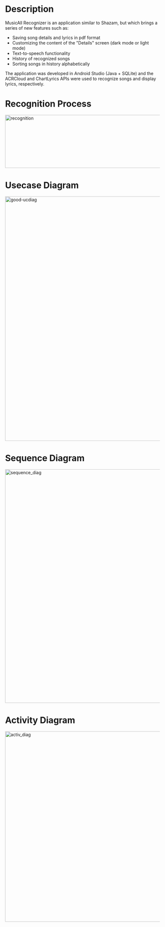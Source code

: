 # Description
 
MusicAll Recognizer is an application similar to Shazam, but which brings a series of new features such as:
- Saving song details and lyrics in pdf format
- Customizing the content of the "Details" screen (dark mode or light mode)
- Text-to-speech functionality
- History of recognized songs
- Sorting songs in history alphabetically
  
The application was developed in Android Studio (Java + SQLite) and the ACRCloud and ChartLyrics APIs were used to recognize songs and display lyrics, respectively.

# Recognition Process
<img width="507" height="172" alt="recognition" src="https://github.com/user-attachments/assets/491dab4c-e59c-4e0f-8e92-ab1efa0b80cf" />

# Usecase Diagram
<img width="1417" height="792" alt="good-ucdiag" src="https://github.com/user-attachments/assets/c9979dd7-6047-4e5a-8914-f82867a22fc1" />

# Sequence Diagram 
<img width="1346" height="757" alt="sequence_diag" src="https://github.com/user-attachments/assets/285bd3f0-031b-4e7b-b7d0-ccfb1746f48e" />

# Activity Diagram
<img width="1157" height="617" alt="activ_diag" src="https://github.com/user-attachments/assets/8ca7e8d1-569c-404e-9102-d8f1b76f520f" />

